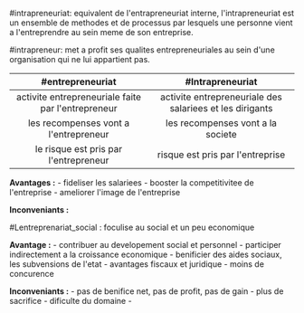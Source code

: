 
#intrapreneuriat: equivalent de l'entrapreneuriat interne, l'intrapreneuriat est un ensemble de methodes et de processus par lesquels une personne vient a l'entreprendre au sein meme de son entreprise.

#intrapreneur: met a profit ses qualites entrepreneuriales au sein d'une organisation qui ne lui appartient pas.

|#entrepreneuriat|#Intrapreneuriat|
|:-:|:-:|
|activite entrepreneuriale faite par l'entrepreneur|activite entrepreneuriale des salariees et les dirigants|
|les recompenses vont a l'entrepreneur|les recompenses vont a la societe|
|le risque est pris par l'entrepreneur|risque est pris par l'entreprise|


**Avantages :**
	- fideliser les salariees
	- booster la competitivitee de l'entreprise
	- ameliorer l'image de l'entreprise

**Inconveniants :**


#Lentreprenariat_social : foculise au social et un peu economique

**Avantage :**
	- contribuer au developement social et personnel
	- participer indirectement a la croissance economique
	- benificier des aides sociaux, les subvensions de l'etat
	- avantages fiscaux et juridique 
	- moins de concurence

**Inconveniants :**
	- pas de benifice net, pas de profit, pas de gain
	- plus de sacrifice
	- dificulte du domaine
	- 


